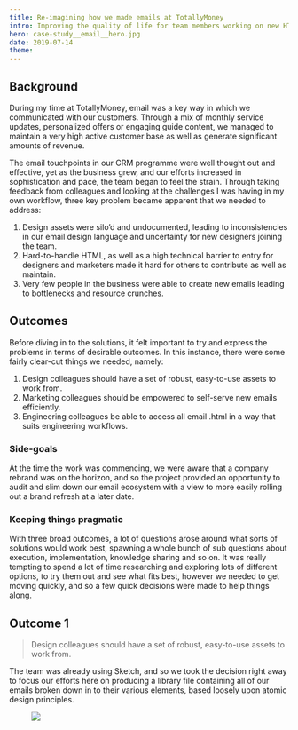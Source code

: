 ```yaml
---
title: Re-imagining how we made emails at TotallyMoney
intro: Improving the quality of life for team members working on new HTML email projects by standardising the email design language and simplifying the build process.
hero: case-study__email__hero.jpg
date: 2019-07-14
theme: 
---
```



## Background

During my time at TotallyMoney, email was a key way in which we communicated with our customers. Through a mix of monthly service updates, personalized offers or engaging guide content, we managed to maintain a very high active customer base as well as generate significant amounts of revenue. 

The email touchpoints in our CRM programme were well thought out and effective, yet as the business grew, and our efforts increased in sophistication and pace, the team began to feel the strain. Through taking feedback from colleagues and looking at the challenges I was having in my own workflow, three key problem became apparent that we needed to address:

<ol>
    <li>Design assets were silo’d and undocumented, leading to inconsistencies in our email design language and uncertainty for new designers joining the team.</li>
    <li>Hard-to-handle HTML, as well as a high technical barrier to entry for designers and marketers made it hard for others to contribute as well as maintain.</li>
    <li>Very few people in the business were able to create new emails leading to bottlenecks and resource crunches.</li>
</ol>

## Outcomes

Before diving in to the solutions, it felt important to try and express the problems in terms of desirable outcomes. In this instance, there were some fairly clear-cut things we needed, namely:

<ol>
    <li>Design colleagues should have a set of robust, easy-to-use assets to work from.</li>
    <li>Marketing colleagues should be empowered to self-serve new emails efficiently.</li>
    <li>Engineering colleagues be able to access all email .html in a way that suits engineering workflows.</li>
</ol>

### Side-goals

At the time the work was commencing, we were aware that a company rebrand was on the horizon, and so the project provided an opportunity to audit and slim down our email ecosystem with a view to more easily rolling out a brand refresh at a later date.

### Keeping things pragmatic

With three broad outcomes, a lot of questions arose around what sorts of solutions would work best, spawning a whole bunch of sub questions about execution, implementation, knowledge sharing and so on. It was really tempting to spend a lot of time researching and exploring lots of different options, to try them out and see what fits best, however we needed to get moving quickly, and so a few quick decisions were made to help things along.

## Outcome 1 

> Design colleagues should have a set of robust, easy-to-use assets to work from.

The team was already using Sketch, and so we took the decision right away to focus our efforts here on producing a library file containing all of our emails broken down in to their various elements, based loosely upon atomic design principles.

<figure>
  <img src="/_assets/img/case-study__email__stylekit.jpg" />
</figure>